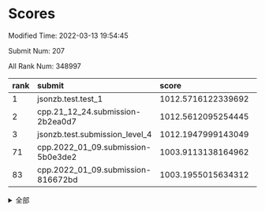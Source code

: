 # Scores

Modified Time: 2022-03-13 19:54:45

Submit Num: 207

All Rank Num: 348997

| rank |               submit               |       score        |       sigma        | pk_num |
| :--- | :--------------------------------- | :----------------- | :----------------- | :----- |
| 1    | jsonzb.test.test_1                 | 1012.5716122339692 | 0.7907012669690632 | 6741   |
| 2    | cpp.21_12_24.submission-2b2ea0d7   | 1012.5612095254445 | 0.795832858941661  | 6749   |
| 3    | jsonzb.test.submission_level_4     | 1012.1947999143049 | 0.800387335294117  | 6745   |
| 71   | cpp.2022_01_09.submission-5b0e3de2 | 1003.9113138164962 | 0.7251382282257004 | 6745   |
| 83   | cpp.2022_01_09.submission-816672bd | 1003.1955015634312 | 0.7057775760225654 | 6747   |


<details>
<summary>全部</summary>

| rank |                 submit                 |       score        |       sigma        | pk_num |
| :--- | :------------------------------------- | :----------------- | :----------------- | :----- |
| 1    | jsonzb.test.test_1                     | 1012.5716122339692 | 0.7907012669690632 | 6741   |
| 2    | cpp.21_12_24.submission-2b2ea0d7       | 1012.5612095254445 | 0.795832858941661  | 6749   |
| 3    | jsonzb.test.submission_level_4         | 1012.1947999143049 | 0.800387335294117  | 6745   |
| 4    | gobigger.level_3.submission_level_3_34 | 1011.6984698340515 | 0.7714464393519008 | 6747   |
| 5    | gobigger.level_3.submission_level_3_36 | 1011.5556931328581 | 0.77953728628412   | 6739   |
| 6    | gobigger.level_3.submission_level_3_26 | 1011.4198713553297 | 0.7790363183461585 | 6743   |
| 7    | gobigger.level_3.submission_level_3_38 | 1011.265440669537  | 0.7776524813610205 | 6742   |
| 8    | gobigger.level_3.submission_level_3_6  | 1011.1416647169575 | 0.8102856702776612 | 6745   |
| 9    | gobigger.level_3.submission_level_3_15 | 1011.0767156285268 | 0.7782334423838291 | 6745   |
| 10   | gobigger.level_3.submission_level_3_3  | 1011.0749618669486 | 0.7653567877278052 | 6744   |
| 11   | gobigger.level_3.submission_level_3_27 | 1010.8767126025672 | 0.7745366690847484 | 6744   |
| 12   | gobigger.level_3.submission_level_3_20 | 1010.8313893606801 | 0.7649364097632846 | 6744   |
| 13   | gobigger.level_3.submission_level_3_30 | 1010.778694825954  | 0.7720826316616372 | 6746   |
| 14   | gobigger.level_3.submission_level_3_11 | 1010.5401913768893 | 0.7558765025350487 | 6750   |
| 15   | gobigger.level_3.submission_level_3_13 | 1010.5051927267665 | 0.7595194564752481 | 6743   |
| 16   | gobigger.level_3.submission_level_3_33 | 1010.464274453092  | 0.7589916886413506 | 6744   |
| 17   | gobigger.level_3.submission_level_3_0  | 1010.4568104053967 | 0.7572834669428462 | 6746   |
| 18   | gobigger.level_3.submission_level_3_9  | 1010.4387359993899 | 0.789615140019831  | 6743   |
| 19   | gobigger.level_3.submission_level_3_29 | 1010.4203399889368 | 0.7545604248303356 | 6743   |
| 20   | gobigger.level_3.submission_level_3_25 | 1010.4050025499071 | 0.7619018603939276 | 6743   |
| 21   | gobigger.level_3.submission_level_3_16 | 1010.3927182727483 | 0.7636770403936565 | 6748   |
| 22   | gobigger.level_3.submission_level_3_48 | 1010.3866329802526 | 0.7704454977834848 | 6742   |
| 23   | gobigger.level_3.submission_level_3_19 | 1010.3279950914496 | 0.7512567373517516 | 6748   |
| 24   | gobigger.level_3.submission_level_3_43 | 1010.3042707570258 | 0.759050597477594  | 6739   |
| 25   | gobigger.level_3.submission_level_3_7  | 1010.1647306336891 | 0.7594142651765732 | 6746   |
| 26   | gobigger.level_3.submission_level_3_22 | 1010.0016056257557 | 0.7495030222806612 | 6744   |
| 27   | gobigger.level_3.submission_level_3_41 | 1009.9943322009041 | 0.7562874248266978 | 6740   |
| 28   | gobigger.level_3.submission_level_3_12 | 1009.9820594458552 | 0.7625643459229092 | 6743   |
| 29   | gobigger.level_3.submission_level_3_8  | 1009.9271632479257 | 0.7537690592963422 | 6744   |
| 30   | gobigger.level_3.submission_level_3_46 | 1009.8799543590682 | 0.7322949892909004 | 6743   |
| 31   | gobigger.level_3.submission_level_3_28 | 1009.7883989073699 | 0.7645040120113308 | 6746   |
| 32   | gobigger.level_3.submission_level_3_2  | 1009.6906028143851 | 0.7480541420301172 | 6738   |
| 33   | gobigger.level_3.submission_level_3_24 | 1009.6860618329351 | 0.744469779897096  | 6747   |
| 34   | gobigger.level_3.submission_level_3_18 | 1009.6800724774848 | 0.7452264194692846 | 6745   |
| 35   | gobigger.level_3.submission_level_3_14 | 1009.6699254006245 | 0.7790491623403168 | 6739   |
| 36   | gobigger.level_3.submission_level_3_4  | 1009.6492115398522 | 0.7621141470214033 | 6749   |
| 37   | gobigger.level_3.submission_level_3_1  | 1009.6225664963159 | 0.7486876706658139 | 6745   |
| 38   | gobigger.level_3.submission_level_3_35 | 1009.6037985296015 | 0.7499035009732378 | 6742   |
| 39   | gobigger.level_3.submission_level_3_39 | 1009.5848676319987 | 0.7527193868475278 | 6734   |
| 40   | gobigger.level_3.submission_level_3_47 | 1009.4334592760899 | 0.7418519830876382 | 6744   |
| 41   | gobigger.level_3.submission_level_3_10 | 1009.4316469967731 | 0.7693403951924294 | 6741   |
| 42   | gobigger.level_3.submission_level_3_32 | 1009.4037687860489 | 0.7538185631291631 | 6744   |
| 43   | gobigger.level_3.submission_level_3_49 | 1009.3764554923806 | 0.7598384691946661 | 6747   |
| 44   | gobigger.level_3.submission_level_3_37 | 1009.3434108918873 | 0.7680093087651713 | 6740   |
| 45   | gobigger.level_3.submission_level_3_42 | 1009.2595818434049 | 0.7545257334724332 | 6744   |
| 46   | gobigger.level_3.submission_level_3_40 | 1009.247552841138  | 0.7523643029999688 | 6743   |
| 47   | gobigger.level_3.submission_level_3_45 | 1009.2106133881686 | 0.7625904263335818 | 6747   |
| 48   | gobigger.level_3.submission_level_3_44 | 1008.8827052885499 | 0.7518209119142302 | 6739   |
| 49   | gobigger.level_3.submission_level_3_5  | 1008.8156469882531 | 0.7318450675868614 | 6741   |
| 50   | gobigger.level_3.submission_level_3_31 | 1008.755115255352  | 0.7397332214186714 | 6745   |
| 51   | gobigger.level_3.submission_level_3_17 | 1008.7481183358742 | 0.735262275378801  | 6745   |
| 52   | gobigger.level_3.submission_level_3_21 | 1008.7207123105712 | 0.7448884513543045 | 6747   |
| 53   | gobigger.level_3.submission_level_3_23 | 1008.6442611826908 | 0.7596904294850427 | 6750   |
| 54   | gobigger.level_1.submission_level_1_36 | 1005.0866250060396 | 0.7285760363918069 | 6741   |
| 55   | gobigger.level_1.submission_level_1_49 | 1004.9769734737289 | 0.7316346757970612 | 6744   |
| 56   | gobigger.level_1.submission_level_1_41 | 1004.8899104280819 | 0.717303002986508  | 6746   |
| 57   | gobigger.level_1.submission_level_1_11 | 1004.8675307805689 | 0.7157497121178875 | 6750   |
| 58   | gobigger.level_1.submission_level_1_13 | 1004.7644612480103 | 0.727369374468479  | 6743   |
| 59   | gobigger.level_1.submission_level_1_44 | 1004.3608528796207 | 0.7285229148423052 | 6745   |
| 60   | gobigger.level_1.submission_level_1_48 | 1004.2727784738581 | 0.7180981125508139 | 6743   |
| 61   | gobigger.level_1.submission_level_1_16 | 1004.2445404467779 | 0.7231349850850589 | 6743   |
| 62   | gobigger.level_1.submission_level_1_28 | 1004.2024447726889 | 0.704147974209889  | 6743   |
| 63   | gobigger.level_1.submission_level_1_26 | 1004.1870270818193 | 0.7118279749159251 | 6745   |
| 64   | gobigger.level_1.submission_level_1_40 | 1004.1713127006411 | 0.7211639299286977 | 6747   |
| 65   | gobigger.level_1.submission_level_1_18 | 1004.1380407750734 | 0.7255115760211516 | 6740   |
| 66   | gobigger.level_1.submission_level_1_39 | 1004.0404827107513 | 0.7320395245146476 | 6743   |
| 67   | gobigger.level_1.submission_level_1_12 | 1004.0067721468657 | 0.7241333529468651 | 6741   |
| 68   | gobigger.level_1.submission_level_1_31 | 1003.9902465561028 | 0.7222447656282213 | 6745   |
| 69   | gobigger.level_1.submission_level_1_7  | 1003.9389180447006 | 0.7155294538789153 | 6748   |
| 70   | gobigger.level_1.submission_level_1_0  | 1003.9183153659598 | 0.7045791768294242 | 6742   |
| 71   | cpp.2022_01_09.submission-5b0e3de2     | 1003.9113138164962 | 0.7251382282257004 | 6745   |
| 72   | gobigger.level_1.submission_level_1_34 | 1003.7918593949632 | 0.7321568544142365 | 6742   |
| 73   | gobigger.level_1.submission_level_1_6  | 1003.7878455475558 | 0.7202433084944649 | 6745   |
| 74   | gobigger.level_1.submission_level_1_23 | 1003.6392041225839 | 0.7068070372333062 | 6746   |
| 75   | gobigger.level_1.submission_level_1_25 | 1003.5042141954754 | 0.7262079677412928 | 6746   |
| 76   | gobigger.level_1.submission_level_1_4  | 1003.4998947937665 | 0.7241051238875111 | 6743   |
| 77   | gobigger.level_1.submission_level_1_1  | 1003.4742943637306 | 0.7140553411789817 | 6746   |
| 78   | gobigger.level_1.submission_level_1_19 | 1003.4539832579746 | 0.7182345801485166 | 6744   |
| 79   | gobigger.level_1.submission_level_1_47 | 1003.3699126703192 | 0.7110202153000797 | 6738   |
| 80   | gobigger.level_1.submission_level_1_2  | 1003.2853396954597 | 0.7118898230014492 | 6742   |
| 81   | gobigger.level_1.submission_level_1_8  | 1003.2700368127655 | 0.7127422908176377 | 6743   |
| 82   | gobigger.level_1.submission_level_1_29 | 1003.2022397122937 | 0.7278107512331526 | 6742   |
| 83   | cpp.2022_01_09.submission-816672bd     | 1003.1955015634312 | 0.7057775760225654 | 6747   |
| 84   | gobigger.level_1.submission_level_1_3  | 1003.1364627068473 | 0.7293276073384328 | 6745   |
| 85   | gobigger.level_1.submission_level_1_45 | 1003.1036833673865 | 0.7107347825610394 | 6742   |
| 86   | gobigger.level_1.submission_level_1_20 | 1003.0717688870807 | 0.7057687517243643 | 6747   |
| 87   | gobigger.level_1.submission_level_1_9  | 1002.9593609919366 | 0.714634557656262  | 6745   |
| 88   | gobigger.level_1.submission_level_1_30 | 1002.9262055125668 | 0.7044698657711844 | 6744   |
| 89   | gobigger.level_1.submission_level_1_17 | 1002.9122962395724 | 0.70712686505057   | 6740   |
| 90   | gobigger.level_1.submission_level_1_43 | 1002.9024882027459 | 0.7085698009999702 | 6743   |
| 91   | gobigger.level_1.submission_level_1_21 | 1002.896515168342  | 0.7129233842923662 | 6746   |
| 92   | gobigger.level_1.submission_level_1_33 | 1002.8930084966182 | 0.7034842970514814 | 6744   |
| 93   | gobigger.level_1.submission_level_1_32 | 1002.7958629779301 | 0.7147003968776482 | 6744   |
| 94   | gobigger.level_1.submission_level_1_38 | 1002.7055990547241 | 0.7211603191355238 | 6743   |
| 95   | gobigger.level_1.submission_level_1_5  | 1002.6668542992059 | 0.711728882740785  | 6745   |
| 96   | gobigger.level_1.submission_level_1_46 | 1002.6545167418718 | 0.7161067470643091 | 6745   |
| 97   | gobigger.level_1.submission_level_1_35 | 1002.3348936479962 | 0.7192844760421248 | 6743   |
| 98   | gobigger.level_1.submission_level_1_15 | 1002.290429316225  | 0.711112502502285  | 6745   |
| 99   | gobigger.level_1.submission_level_1_14 | 1002.2127930011313 | 0.7091365527571217 | 6742   |
| 100  | gobigger.level_1.submission_level_1_27 | 1002.2053488969431 | 0.7219985808471202 | 6751   |
| 101  | gobigger.level_1.submission_level_1_22 | 1002.1752156860905 | 0.717996496216853  | 6744   |
| 102  | gobigger.level_1.submission_level_1_10 | 1002.1748369235928 | 0.7087692299303127 | 6743   |
| 103  | gobigger.level_1.submission_level_1_24 | 1002.1163168085416 | 0.7120993436032148 | 6742   |
| 104  | gobigger.level_1.submission_level_1_42 | 1002.0019111069765 | 0.7113673724091635 | 6745   |
| 105  | gobigger.level_1.submission_level_1_37 | 1000.9981636902056 | 0.7130397831223374 | 6743   |
| 106  | gobigger.random.submission_random_45   | 997.9966295311674  | 0.71244261434377   | 6740   |
| 107  | gobigger.random.submission_random_18   | 997.1834288892821  | 0.709041493929342  | 6742   |
| 108  | gobigger.random.submission_random_37   | 997.139135230464   | 0.7056752655848285 | 6745   |
| 109  | gobigger.random.submission_random_0    | 996.9336156472156  | 0.7101761504010857 | 6742   |
| 110  | gobigger.random.submission_random_29   | 996.7524112538233  | 0.7145494509387251 | 6741   |
| 111  | gobigger.random.submission_random_39   | 996.72533859945    | 0.7126068899276229 | 6741   |
| 112  | gobigger.random.submission_random_43   | 996.6386075099115  | 0.7212427818318429 | 6743   |
| 113  | gobigger.random.submission_random_19   | 996.6067622697843  | 0.7058359769700459 | 6741   |
| 114  | gobigger.random.submission_random_23   | 996.6035132694884  | 0.7177684082650871 | 6747   |
| 115  | gobigger.random.submission_random_33   | 996.5821161927804  | 0.7069137933259994 | 6742   |
| 116  | gobigger.random.submission_random_34   | 996.5553669373561  | 0.7293053881689086 | 6745   |
| 117  | gobigger.random.submission_random_9    | 996.410438124831   | 0.7036649026238314 | 6739   |
| 118  | gobigger.random.submission_random_10   | 996.2985539229825  | 0.7110663004722968 | 6745   |
| 119  | gobigger.random.submission_random_6    | 996.2623024834561  | 0.7250595268195038 | 6742   |
| 120  | gobigger.random.submission_random_26   | 996.2407216561152  | 0.7163540555032366 | 6744   |
| 121  | gobigger.random.submission_random_2    | 996.2084194199911  | 0.7167810625141697 | 6744   |
| 122  | gobigger.random.submission_random_47   | 996.1862774995504  | 0.708225067517465  | 6745   |
| 123  | gobigger.random.submission_random_11   | 996.1696440471957  | 0.7138945798096844 | 6743   |
| 124  | gobigger.random.submission_random_25   | 996.1510569866955  | 0.7069981175591881 | 6753   |
| 125  | gobigger.random.submission_random_24   | 996.1400341324554  | 0.7091183345486057 | 6746   |
| 126  | gobigger.random.submission_random_21   | 996.1376133373886  | 0.7148594012178819 | 6746   |
| 127  | gobigger.random.submission_random_14   | 996.1243564418857  | 0.6990305592839725 | 6741   |
| 128  | gobigger.random.submission_random_30   | 996.061454909945   | 0.7021007132328243 | 6743   |
| 129  | gobigger.random.submission_random_36   | 996.054889468802   | 0.704988211502393  | 6752   |
| 130  | gobigger.random.submission_random_3    | 995.9913472111868  | 0.697494906380923  | 6744   |
| 131  | gobigger.random.submission_random_5    | 995.9580867812878  | 0.7080785321873679 | 6744   |
| 132  | gobigger.random.submission_random_32   | 995.942172082827   | 0.6958563577425078 | 6745   |
| 133  | gobigger.random.submission_random_15   | 995.879342796096   | 0.7088785289228179 | 6741   |
| 134  | gobigger.random.submission_random_28   | 995.8549331987598  | 0.71162776359321   | 6742   |
| 135  | gobigger.random.submission_random_49   | 995.7393778579191  | 0.7108331645281198 | 6741   |
| 136  | gobigger.random.submission_random_42   | 995.7340013225939  | 0.7015607191128582 | 6741   |
| 137  | gobigger.random.submission_random_38   | 995.719396358755   | 0.7059355410377942 | 6747   |
| 138  | gobigger.random.submission_random_16   | 995.6609402472636  | 0.7051865832780084 | 6744   |
| 139  | gobigger.random.submission_random_17   | 995.5881766806175  | 0.6984795843703792 | 6745   |
| 140  | gobigger.random.submission_random_31   | 995.5682789118468  | 0.7273238111690274 | 6739   |
| 141  | gobigger.random.submission_random_8    | 995.5057140523193  | 0.7232266589598753 | 6749   |
| 142  | gobigger.random.submission_random_40   | 995.4263805811331  | 0.720904430434383  | 6745   |
| 143  | gobigger.random.submission_random_1    | 995.3893160967873  | 0.7175180215670022 | 6746   |
| 144  | gobigger.random.submission_random_20   | 995.3367868489132  | 0.7194937591749035 | 6746   |
| 145  | gobigger.random.submission_random_46   | 995.311907790914   | 0.7017478770968613 | 6743   |
| 146  | gobigger.random.submission_random_4    | 995.2085936434243  | 0.7286117734680223 | 6750   |
| 147  | gobigger.random.submission_random_44   | 995.1892113491908  | 0.7064186897496654 | 6746   |
| 148  | gobigger.random.submission_random_27   | 995.1550582006712  | 0.7124114530270285 | 6746   |
| 149  | gobigger.random.submission_random_12   | 995.0675778134972  | 0.707941988664449  | 6744   |
| 150  | gobigger.random.submission_random_48   | 994.967170622268   | 0.7240506698148786 | 6743   |
| 151  | gobigger.random.submission_random_13   | 994.9134076485142  | 0.7262059948107332 | 6746   |
| 152  | gobigger.random.submission_random_41   | 994.7190763868713  | 0.70853399262476   | 6746   |
| 153  | gobigger.random.submission_random_22   | 994.7163700155007  | 0.7193300861283524 | 6746   |
| 154  | gobigger.random.submission_random_7    | 994.6562889317963  | 0.7140693116235091 | 6744   |
| 155  | gobigger.random.submission_random_35   | 994.5666246716895  | 0.7130012775147435 | 6743   |
| 156  | gobigger.level_2.submission_level_2_46 | 994.1606707246499  | 0.7354393513410842 | 6746   |
| 157  | gobigger.level_2.submission_level_2_48 | 994.0281827177788  | 0.7253648206914921 | 6742   |
| 158  | gobigger.level_2.submission_level_2_11 | 993.7904855770248  | 0.7526828269520623 | 6740   |
| 159  | gobigger.level_2.submission_level_2_34 | 993.7585365245669  | 0.7419648483063295 | 6739   |
| 160  | gobigger.level_2.submission_level_2_14 | 993.5726798241569  | 0.7299368184399037 | 6749   |
| 161  | gobigger.level_2.submission_level_2_10 | 993.2387997767323  | 0.7469838868831866 | 6745   |
| 162  | gobigger.level_2.submission_level_2_45 | 993.2086267211541  | 0.7292977605268356 | 6745   |
| 163  | gobigger.level_2.submission_level_2_22 | 993.1912803774884  | 0.7420424550953095 | 6749   |
| 164  | gobigger.level_2.submission_level_2_24 | 993.1291864492509  | 0.7534389297519578 | 6749   |
| 165  | gobigger.level_2.submission_level_2_40 | 992.9552736158827  | 0.7372053037053574 | 6743   |
| 166  | gobigger.level_2.submission_level_2_15 | 992.9196211533672  | 0.7619883178974223 | 6747   |
| 167  | gobigger.level_2.submission_level_2_38 | 992.9185081278972  | 0.7481434461180229 | 6743   |
| 168  | gobigger.level_2.submission_level_2_9  | 992.8352132117097  | 0.7497297451649699 | 6743   |
| 169  | gobigger.level_2.submission_level_2_37 | 992.8337839100142  | 0.737320243909737  | 6746   |
| 170  | gobigger.level_2.submission_level_2_5  | 992.6594945058719  | 0.7310491472604229 | 6745   |
| 171  | gobigger.level_2.submission_level_2_32 | 992.5825071442856  | 0.7334164554435764 | 6745   |
| 172  | gobigger.level_2.submission_level_2_28 | 992.549679813431   | 0.7296507674739334 | 6741   |
| 173  | gobigger.level_2.submission_level_2_4  | 992.4625874055205  | 0.7350239654686049 | 6745   |
| 174  | gobigger.level_2.submission_level_2_2  | 992.4292519207077  | 0.7445222222155434 | 6745   |
| 175  | gobigger.level_2.submission_level_2_25 | 992.1339903796555  | 0.7473289523222828 | 6743   |
| 176  | gobigger.level_2.submission_level_2_21 | 992.1303000889158  | 0.7527704998267015 | 6744   |
| 177  | gobigger.level_2.submission_level_2_33 | 992.0459329096865  | 0.7595586380554922 | 6739   |
| 178  | gobigger.level_2.submission_level_2_35 | 992.0445680957282  | 0.7517549690989995 | 6742   |
| 179  | gobigger.level_2.submission_level_2_47 | 991.9940742090628  | 0.7356472536716595 | 6744   |
| 180  | gobigger.level_2.submission_level_2_26 | 991.9364439325511  | 0.7424248002497673 | 6744   |
| 181  | gobigger.level_2.submission_level_2_23 | 991.9262964351462  | 0.747442166123754  | 6741   |
| 182  | gobigger.level_2.submission_level_2_31 | 991.8854188339463  | 0.7327474407048749 | 6737   |
| 183  | gobigger.level_2.submission_level_2_49 | 991.8619121137144  | 0.7542300187844642 | 6746   |
| 184  | gobigger.level_2.submission_level_2_0  | 991.8559046546137  | 0.7412676783797921 | 6747   |
| 185  | gobigger.level_2.submission_level_2_43 | 991.7992545180896  | 0.7454357736663502 | 6746   |
| 186  | gobigger.level_2.submission_level_2_29 | 991.7861783473752  | 0.752325263486269  | 6742   |
| 187  | gobigger.level_2.submission_level_2_8  | 991.7327209854858  | 0.7510332269076425 | 6747   |
| 188  | gobigger.level_2.submission_level_2_42 | 991.7118791922167  | 0.7546909801378263 | 6743   |
| 189  | gobigger.level_2.submission_level_2_16 | 991.6944558165984  | 0.7382418493394526 | 6738   |
| 190  | gobigger.level_2.submission_level_2_39 | 991.6880747505736  | 0.7511426681345379 | 6744   |
| 191  | gobigger.level_2.submission_level_2_12 | 991.5813237228291  | 0.766985253113922  | 6744   |
| 192  | gobigger.level_2.submission_level_2_19 | 991.5784679938657  | 0.7401363405270628 | 6752   |
| 193  | gobigger.level_2.submission_level_2_17 | 991.5499983483616  | 0.7307897620357815 | 6744   |
| 194  | gobigger.level_2.submission_level_2_27 | 991.5196980182886  | 0.7535264671614262 | 6741   |
| 195  | gobigger.level_2.submission_level_2_3  | 991.4742345569481  | 0.7573199965526446 | 6742   |
| 196  | gobigger.level_2.submission_level_2_30 | 991.4409981284502  | 0.7486999966331245 | 6744   |
| 197  | gobigger.level_2.submission_level_2_6  | 991.3206558804621  | 0.7662190419717535 | 6737   |
| 198  | gobigger.level_2.submission_level_2_13 | 991.2778243752563  | 0.7518642625428716 | 6743   |
| 199  | gobigger.level_2.submission_level_2_20 | 991.0900204311961  | 0.7613251420218033 | 6739   |
| 200  | gobigger.level_2.submission_level_2_41 | 991.079716749929   | 0.7649277543426328 | 6742   |
| 201  | gobigger.level_2.submission_level_2_7  | 991.0775627036102  | 0.7592348527787387 | 6744   |
| 202  | gobigger.level_2.submission_level_2_36 | 990.9615817171155  | 0.7571953927798605 | 6743   |
| 203  | gobigger.level_2.submission_level_2_18 | 990.8350047410463  | 0.7441171042007005 | 6742   |
| 204  | gobigger.level_2.submission_level_2_1  | 990.7605474822752  | 0.7716243129446875 | 6743   |
| 205  | gobigger.level_2.submission_level_2_44 | 990.2814519169057  | 0.7844815610822756 | 6741   |
| 206  | gobigger.none.submission_none_1        | 975.9999463977398  | 1.4498767361547245 | 6750   |
| 207  | gobigger.none.submission_none_0        | 975.6112454265983  | 1.5378791910675484 | 6744   |

</details>